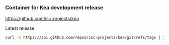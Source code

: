 ### Container for Kea development release

https://github.com/isc-projects/kea

Latest release

```bash
curl -s https://api.github.com/repos/isc-projects/kea/git/refs/tags | jq -r 'last(.[] | select(.ref | startswith("refs/tags/Kea-"))).ref' | tr -d "ref/tags/Kea-"
```